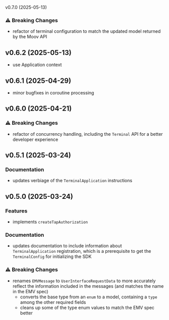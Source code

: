 v0.7.0 (2025-05-13)

### :warning: Breaking Changes

-	refactor of terminal configuration to match the updated model returned by the Moov API

v0.6.2 (2025-05-13)
-------------------

- use Application context

v0.6.1 (2025-04-29)
-------------------

-	minor bugfixes in coroutine processing

v0.6.0 (2025-04-21)
-------------------

### :warning: Breaking Changes

-	refactor of concurrency handling, including the `Terminal` API for a better developer experience

v0.5.1 (2025-03-24)
-------------------

### Documentation

-	updates verbiage of the `TerminalApplication` instructions

v0.5.0 (2025-03-24)
-------------------

### Features

-	implements `createTapAuthorization`

### Documentation

-	updates documentation to include information about `TerminalApplication` registration, which is a prerequisite to get the `TerminalConfig` for initializing the SDK

### :warning: Breaking Changes

-	renames `EMVMessage` to `UserInterfaceRequestData` to more accurately reflect the information included in the messages (and matches the name in the EMV spec)
	-	converts the base type from an `enum` to a model, containing a `type` among the other required fields
	-	cleans up some of the type enum values to match the EMV spec better
